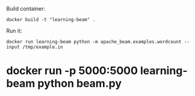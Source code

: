 

Build container:

    docker build -t "learning-beam" .

Run it:

    docker run learning-beam python -m apache_beam.examples.wordcount --input /tmp/example.in

# docker run -p 5000:5000 learning-beam python beam.py


